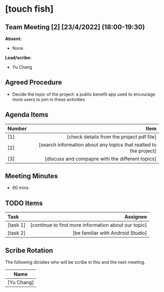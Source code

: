 # [touch fish]

## Team Meeting [2] [23/4/2022] (18:00-19:30)

**Absent:**

- None

**Lead/scribe:**

- Yu Chang

## Agreed Procedure

- Decide the topic of the project: a public benefit app used to encourage more users to join in these activities

## Agenda Items

| Number |                                                         Item |
| :----- | -----------------------------------------------------------: |
| [1]    |                    [check details from the project pdf file] |
| [2]    | [search information about any topics that realted to the project] |
| [3]    |             [discuss and compapre with the different topics] |

## Meeting Minutes

- 90 mins

## TODO Items

| Task     |                                            Assignee |
| :------- | --------------------------------------------------: |
| [task 1] | [continue to find more information about our topic] |
| [task 2] |                   [be familiar with Android Studio] |


## Scribe Rotation

The following dictates who will be scribe in this and the next meeting.

|    Name    |
| :--------: |
| [Yu Chang] |
